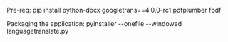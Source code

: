 Pre-req:
pip install python-docx googletrans==4.0.0-rc1 pdfplumber fpdf

Packaging the application: 
pyinstaller --onefile --windowed languagetranslate.py

